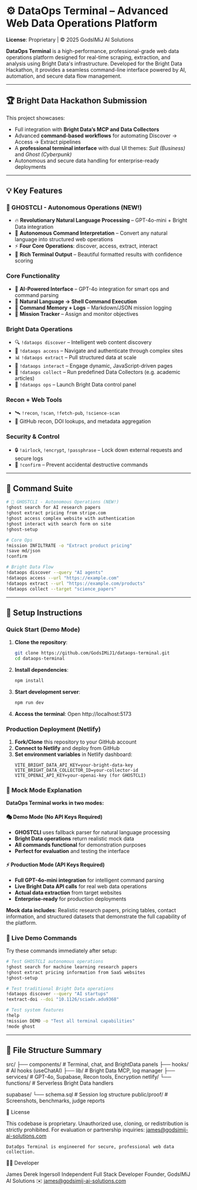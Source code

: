 # ⚙️ DataOps Terminal – Advanced Web Data Operations Platform
**License**: Proprietary | © 2025 GodsIMiJ AI Solutions

**DataOps Terminal** is a high-performance, professional-grade web data operations platform designed for real-time scraping, extraction, and analysis using Bright Data's infrastructure.
Developed for the Bright Data Hackathon, it provides a seamless command-line interface powered by AI, automation, and secure data flow management.

---

## 🏆 Bright Data Hackathon Submission

This project showcases:
- Full integration with **Bright Data’s MCP and Data Collectors**
- Advanced **command-based workflows** for automating Discover → Access → Extract pipelines
- A **professional terminal interface** with dual UI themes: *Suit (Business)* and *Ghost (Cyberpunk)*
- Autonomous and secure data handling for enterprise-ready deployments

---

## 💡 Key Features

### 🤖 GHOSTCLI - Autonomous Operations (NEW!)
- 🔥 **Revolutionary Natural Language Processing** – GPT-4o-mini + Bright Data integration
- 🧠 **Autonomous Command Interpretation** – Convert any natural language into structured web operations
- ⚡ **Four Core Operations**: discover, access, extract, interact
- 🎯 **Rich Terminal Output** – Beautiful formatted results with confidence scoring

### Core Functionality
- 🤖 **AI-Powered Interface** – GPT-4o integration for smart ops and command parsing
- 🔄 **Natural Language → Shell Command Execution**
- 📜 **Command Memory + Logs** – Markdown/JSON mission logging
- 🎯 **Mission Tracker** – Assign and monitor objectives

### Bright Data Operations
- 🔍 `!dataops discover` – Intelligent web content discovery
- 🔑 `!dataops access` – Navigate and authenticate through complex sites
- 📊 `!dataops extract` – Pull structured data at scale
- 🤖 `!dataops interact` – Engage dynamic, JavaScript-driven pages
- 🧠 `!dataops collect` – Run predefined Data Collectors (e.g. academic articles)
- 🧭 `!dataops ops` – Launch Bright Data control panel

### Recon + Web Tools
- 🛰️ `!recon`, `!scan`, `!fetch-pub`, `!science-scan`
- 🔗 GitHub recon, DOI lookups, and metadata aggregation

### Security & Control
- 🔒 `!airlock`, `!encrypt`, `!passphrase` – Lock down external requests and secure logs
- 🔐 `!confirm` – Prevent accidental destructive commands

---

## 🧠 Command Suite

```bash
# 🤖 GHOSTCLI - Autonomous Operations (NEW!)
!ghost search for AI research papers
!ghost extract pricing from stripe.com
!ghost access complex website with authentication
!ghost interact with search form on site
!ghost-setup

# Core Ops
!mission INFILTRATE -o "Extract product pricing"
!save md/json
!confirm

# Bright Data Flow
!dataops discover --query "AI agents"
!dataops access --url "https://example.com"
!dataops extract --url "https://example.com/products"
!dataops collect --target "science_papers"
```

---

## 🚀 Setup Instructions

### Quick Start (Demo Mode)
1. **Clone the repository**:
   ```bash
   git clone https://github.com/GodsIMiJ1/dataops-terminal.git
   cd dataops-terminal
   ```

2. **Install dependencies**:
   ```bash
   npm install
   ```

3. **Start development server**:
   ```bash
   npm run dev
   ```

4. **Access the terminal**: Open http://localhost:5173

### Production Deployment (Netlify)
1. **Fork/Clone** this repository to your GitHub account
2. **Connect to Netlify** and deploy from GitHub
3. **Set environment variables** in Netlify dashboard:
   ```
   VITE_BRIGHT_DATA_API_KEY=your-bright-data-key
   VITE_BRIGHT_DATA_COLLECTOR_ID=your-collector-id
   VITE_OPENAI_API_KEY=your-openai-key (for GHOSTCLI)
   ```

### 🔐 Mock Mode Explanation

**DataOps Terminal works in two modes:**

#### 🎭 **Demo Mode** (No API Keys Required)
- **GHOSTCLI** uses fallback parser for natural language processing
- **Bright Data operations** return realistic mock data
- **All commands functional** for demonstration purposes
- **Perfect for evaluation** and testing the interface

#### ⚡ **Production Mode** (API Keys Required)
- **Full GPT-4o-mini integration** for intelligent command parsing
- **Live Bright Data API calls** for real web data operations
- **Actual data extraction** from target websites
- **Enterprise-ready** for production deployments

**Mock data includes**: Realistic research papers, pricing tables, contact information, and structured datasets that demonstrate the full capability of the platform.

### 🎯 Live Demo Commands

Try these commands immediately after setup:

```bash
# Test GHOSTCLI autonomous operations
!ghost search for machine learning research papers
!ghost extract pricing information from SaaS websites
!ghost-setup

# Test traditional Bright Data operations
!dataops discover --query "AI startups"
!extract-doi --doi "10.1126/sciadv.adu9368"

# Test system features
!help
!mission DEMO -o "Test all terminal capabilities"
!mode ghost
```

---

## 📁 File Structure Summary

src/
├── components/       # Terminal, chat, and BrightData panels
├── hooks/            # AI hooks (useChatAI)
├── lib/              # Bright Data MCP, log manager
├── services/         # GPT-4o, Supabase, Recon tools, Encryption
netlify/
└── functions/        # Serverless Bright Data handlers

supabase/
└── schema.sql        # Session log structure
public/proof/         # Screenshots, benchmarks, judge reports

📜 License

This codebase is proprietary. Unauthorized use, cloning, or redistribution is strictly prohibited.
For evaluation or partnership inquiries: james@godsimij-ai-solutions.com

    DataOps Terminal is engineered for secure, professional web data collection.

👨‍💻 Developer

James Derek Ingersoll
Independent Full Stack Developer
Founder, GodsIMiJ AI Solutions
✉️ james@godsimij-ai-solutions.com
